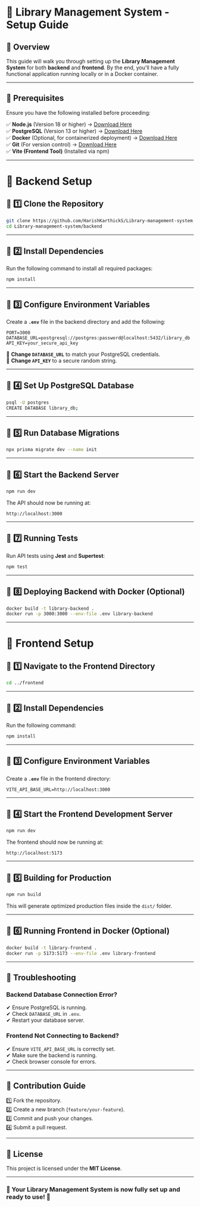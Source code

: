 # 📌 Library Management System - Setup Guide

## 🚀 Overview
This guide will walk you through setting up the **Library Management System** for both **backend** and **frontend**. By the end, you'll have a fully functional application running locally or in a Docker container.

---

## 📌 Prerequisites
Ensure you have the following installed before proceeding:

✅ **Node.js** (Version 18 or higher) → [Download Here](https://nodejs.org/)  
✅ **PostgreSQL** (Version 13 or higher) → [Download Here](https://www.postgresql.org/download/)  
✅ **Docker** (Optional, for containerized deployment) → [Download Here](https://www.docker.com/get-started/)  
✅ **Git** (For version control) → [Download Here](https://git-scm.com/downloads)  
✅ **Vite (Frontend Tool)** (Installed via npm)  

---

# 📌 Backend Setup

## 📌 1️⃣ Clone the Repository
```bash
git clone https://github.com/HarishKarthickS/Library-management-system.git
cd Library-management-system/backend
```

---

## 📌 2️⃣ Install Dependencies
Run the following command to install all required packages:
```bash
npm install
```

---

## 📌 3️⃣ Configure Environment Variables
Create a **`.env`** file in the backend directory and add the following:
```env
PORT=3000
DATABASE_URL=postgresql://postgres:password@localhost:5432/library_db
API_KEY=your_secure_api_key
```

🔹 **Change `DATABASE_URL`** to match your PostgreSQL credentials.  
🔹 **Change `API_KEY`** to a secure random string.

---

## 📌 4️⃣ Set Up PostgreSQL Database
```bash
psql -U postgres
CREATE DATABASE library_db;
```

---

## 📌 5️⃣ Run Database Migrations
```bash
npx prisma migrate dev --name init
```

---

## 📌 6️⃣ Start the Backend Server
```bash
npm run dev
```
The API should now be running at:
```
http://localhost:3000
```

---

## 📌 7️⃣ Running Tests
Run API tests using **Jest** and **Supertest**:
```bash
npm test
```

---

## 📌 8️⃣ Deploying Backend with Docker (Optional)
```bash
docker build -t library-backend .
docker run -p 3000:3000 --env-file .env library-backend
```

---

# 📌 Frontend Setup

## 📌 1️⃣ Navigate to the Frontend Directory
```bash
cd ../frontend
```

---

## 📌 2️⃣ Install Dependencies
Run the following command:
```bash
npm install
```

---

## 📌 3️⃣ Configure Environment Variables
Create a **`.env`** file in the frontend directory:
```env
VITE_API_BASE_URL=http://localhost:3000
```

---

## 📌 4️⃣ Start the Frontend Development Server
```bash
npm run dev
```
The frontend should now be running at:
```
http://localhost:5173
```

---

## 📌 5️⃣ Building for Production
```bash
npm run build
```
This will generate optimized production files inside the `dist/` folder.

---

## 📌 6️⃣ Running Frontend in Docker (Optional)
```bash
docker build -t library-frontend .
docker run -p 5173:5173 --env-file .env library-frontend
```

---

## 📌 Troubleshooting
### **Backend Database Connection Error?**
✔ Ensure PostgreSQL is running.  
✔ Check `DATABASE_URL` in `.env`.  
✔ Restart your database server.

### **Frontend Not Connecting to Backend?**
✔ Ensure `VITE_API_BASE_URL` is correctly set.  
✔ Make sure the backend is running.  
✔ Check browser console for errors.

---

## 📌 Contribution Guide
1️⃣ Fork the repository.  
2️⃣ Create a new branch (`feature/your-feature`).  
3️⃣ Commit and push your changes.  
4️⃣ Submit a pull request.

---

## 📌 License
This project is licensed under the **MIT License**.

---

### 🎉 Your Library Management System is now fully set up and ready to use! 🚀

